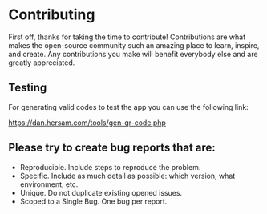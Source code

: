 # Contributing

First off, thanks for taking the time to contribute! Contributions are what makes the open-source community such an amazing place to learn, inspire, and create. 
Any contributions you make will benefit everybody else and are greatly appreciated.

## Testing

For generating valid codes to test the app you can use the following link:

https://dan.hersam.com/tools/gen-qr-code.php

## Please try to create bug reports that are:


<ul>
    <li>Reproducible. Include steps to reproduce the problem.</li>
    <li>Specific. Include as much detail as possible: which version, what environment, etc.</li>
    <li>Unique. Do not duplicate existing opened issues.</li>
    <li>Scoped to a Single Bug. One bug per report.</li>
</ul>
